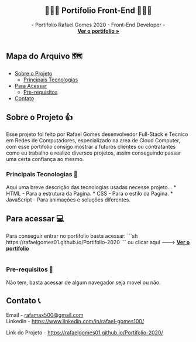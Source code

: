<!-- Logo -->
<br>

  <h2 align="center">👨🏽‍💻 Portifolio Front-End 👨🏽‍💻</h2>

  <p align="center">
    - Portifolio Rafael Gomes 2020 - Front-End Developer -
    <br />
    <a href="https://rafaelgomes01.github.io/Portifolio-2020/"><strong>Ver o portifolio »</strong></a>
    <br />
    <br />
  </p>
</p>



<!-- Mapa -->
## Mapa do Arquivo 🗺️

* [Sobre o Projeto](#about)
  * [Principais Tecnologias](#tec)
* [Para Acessar](#acess)
  * [Pre-requisitos](#prerequisites)
* [Contato](#contato) 



<!-- Sobre o Projeto -->
## Sobre o Projeto 👍
<p id="about">
Esse projeto foi feito por Rafael Gomes desenvolvedor Full-Stack e Tecnico em Redes de Computadores, especializado na area de Cloud Computer, com esse portifolio consigo mostrar a futuros clientes ou contratantes como eu trabalho e realizo diversos projetos, assim conseguindo passar uma certa confiança ao mesmo.

### Principais Tecnologias 📶
<p id="tec">
Aqui uma breve descrição das tecnologias usadas necesse projeto...
* HTML - Para a estrutura da Pagina.
* CSS - Para o estilo da Pagina.
* JavaScript - Para animações e soluções diferentes.


<!-- Para Acessar -->
## Para acessar 💻
<p id="acess">
Para conseguir entrar no portifolio basta acessar:
```sh
https://rafaelgomes01.github.io/Portifolio-2020
```
ou clicar aqui ---> <a href="https://rafaelgomes01.github.io/Portifolio-2020/"><strong>Ver o portifolio</strong></a>
<br>
<br>

### Pre-requisitos 📴
<p id="prerequisites">
Não tem, basta acessar de algum navegador seja movel ou não.

<!-- Contato -->
## Contato 📞
<p id="contato">
Email - <a href="rafamax500@gmail.com"> rafamax500@gmail.com </a><br>
Linkedin - <a href="https://www.linkedin.com/in/rafael-gomes100/"> https://www.linkedin.com/in/rafael-gomes100/ </a>

Link do Projeto - https://rafaelgomes01.github.io/Portifolio-2020/


